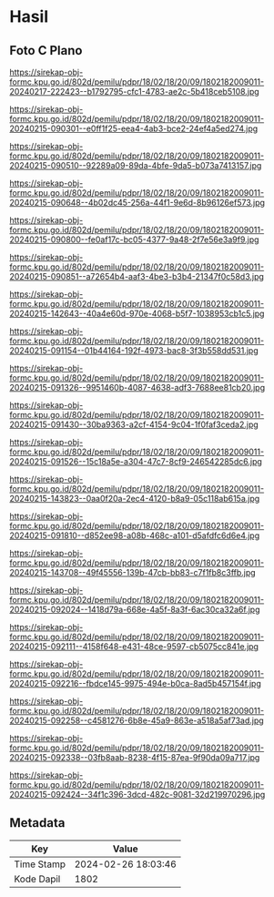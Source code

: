 # Hasil

## Foto C Plano

https://sirekap-obj-formc.kpu.go.id/802d/pemilu/pdpr/18/02/18/20/09/1802182009011-20240217-222423--b1792795-cfc1-4783-ae2c-5b418ceb5108.jpg

https://sirekap-obj-formc.kpu.go.id/802d/pemilu/pdpr/18/02/18/20/09/1802182009011-20240215-090301--e0ff1f25-eea4-4ab3-bce2-24ef4a5ed274.jpg

https://sirekap-obj-formc.kpu.go.id/802d/pemilu/pdpr/18/02/18/20/09/1802182009011-20240215-090510--92289a09-89da-4bfe-9da5-b073a7413157.jpg

https://sirekap-obj-formc.kpu.go.id/802d/pemilu/pdpr/18/02/18/20/09/1802182009011-20240215-090648--4b02dc45-256a-44f1-9e6d-8b96126ef573.jpg

https://sirekap-obj-formc.kpu.go.id/802d/pemilu/pdpr/18/02/18/20/09/1802182009011-20240215-090800--fe0af17c-bc05-4377-9a48-2f7e56e3a9f9.jpg

https://sirekap-obj-formc.kpu.go.id/802d/pemilu/pdpr/18/02/18/20/09/1802182009011-20240215-090851--a72654b4-aaf3-4be3-b3b4-21347f0c58d3.jpg

https://sirekap-obj-formc.kpu.go.id/802d/pemilu/pdpr/18/02/18/20/09/1802182009011-20240215-142643--40a4e60d-970e-4068-b5f7-1038953cb1c5.jpg

https://sirekap-obj-formc.kpu.go.id/802d/pemilu/pdpr/18/02/18/20/09/1802182009011-20240215-091154--01b44164-192f-4973-bac8-3f3b558dd531.jpg

https://sirekap-obj-formc.kpu.go.id/802d/pemilu/pdpr/18/02/18/20/09/1802182009011-20240215-091326--9951460b-4087-4638-adf3-7688ee81cb20.jpg

https://sirekap-obj-formc.kpu.go.id/802d/pemilu/pdpr/18/02/18/20/09/1802182009011-20240215-091430--30ba9363-a2cf-4154-9c04-1f0faf3ceda2.jpg

https://sirekap-obj-formc.kpu.go.id/802d/pemilu/pdpr/18/02/18/20/09/1802182009011-20240215-091526--15c18a5e-a304-47c7-8cf9-246542285dc6.jpg

https://sirekap-obj-formc.kpu.go.id/802d/pemilu/pdpr/18/02/18/20/09/1802182009011-20240215-143823--0aa0f20a-2ec4-4120-b8a9-05c118ab615a.jpg

https://sirekap-obj-formc.kpu.go.id/802d/pemilu/pdpr/18/02/18/20/09/1802182009011-20240215-091810--d852ee98-a08b-468c-a101-d5afdfc6d6e4.jpg

https://sirekap-obj-formc.kpu.go.id/802d/pemilu/pdpr/18/02/18/20/09/1802182009011-20240215-143708--49f45556-139b-47cb-bb83-c7f1fb8c3ffb.jpg

https://sirekap-obj-formc.kpu.go.id/802d/pemilu/pdpr/18/02/18/20/09/1802182009011-20240215-092024--1418d79a-668e-4a5f-8a3f-6ac30ca32a6f.jpg

https://sirekap-obj-formc.kpu.go.id/802d/pemilu/pdpr/18/02/18/20/09/1802182009011-20240215-092111--4158f648-e431-48ce-9597-cb5075cc841e.jpg

https://sirekap-obj-formc.kpu.go.id/802d/pemilu/pdpr/18/02/18/20/09/1802182009011-20240215-092216--fbdce145-9975-494e-b0ca-8ad5b457154f.jpg

https://sirekap-obj-formc.kpu.go.id/802d/pemilu/pdpr/18/02/18/20/09/1802182009011-20240215-092258--c4581276-6b8e-45a9-863e-a518a5af73ad.jpg

https://sirekap-obj-formc.kpu.go.id/802d/pemilu/pdpr/18/02/18/20/09/1802182009011-20240215-092338--03fb8aab-8238-4f15-87ea-9f90da09a717.jpg

https://sirekap-obj-formc.kpu.go.id/802d/pemilu/pdpr/18/02/18/20/09/1802182009011-20240215-092424--34f1c396-3dcd-482c-9081-32d219970296.jpg


## Metadata

| Key        | Value               |
| ---------- | ------------------- |
| Time Stamp | 2024-02-26 18:03:46 |
| Kode Dapil | 1802                |



